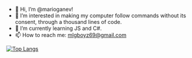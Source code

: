 - 👋 Hi, I’m @marioganev!
- 👀 I’m interested in making my computer follow commands without its consent, through a thousand lines of code. 
- 🌱 I’m currently learning JS and C#.
- 📫 How to reach me: mlgboyz69@gmail.com

[![Top Langs](https://github-readme-stats.vercel.app/api/top-langs/?username=anuraghazra)](https://github.com/anuraghazra/github-readme-stats)
